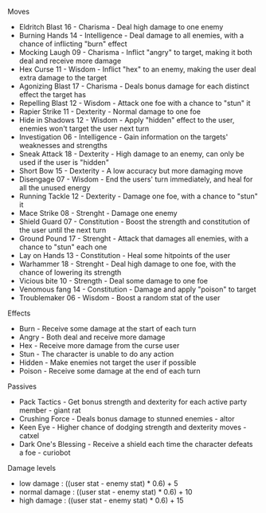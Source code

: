 Moves
* Eldritch Blast       16  - Charisma          - Deal high damage to one enemy
* Burning Hands    14  - Intelligence      - Deal damage to all enemies, with a chance of inflicting "burn" effect
* Mocking Laugh   09  - Charisma          - Inflict "angry" to target, making it both deal and receive more damage
* Hex Curse            11 - Wisdom           - Inflict "hex" to an enemy, making the user deal extra damage to the target
* Agonizing Blast   17  - Charisma          - Deals bonus damage for each distinct effect the target has
* Repelling  Blast    12 - Wisdom           - Attack one foe with a chance to "stun" it
* Rapier Strike        11  - Dexterity          - Normal damage to one foe
* Hide in Shadows  12 - Wisdom           - Apply "hidden" effect to the user, enemies won't target the user next turn
* Investigation        06 - Intelligence       - Gain information on the targets' weaknesses and strengths
* Sneak Attack        18 - Dexterity          - High damage to an enemy, can only be used if the user is "hidden"
* Short Bow            15  - Dexterity          - A low accuracy but more damaging move
* Disengage            07 - Wisdom           - End the users' turn immediately, and heal for all the unused energy
* Running Tackle    12 - Dexterity          - Damage one foe, with a chance to "stun" it
* Mace Strike          08 - Strenght           - Damage one enemy
* Shield Guard        07 - Constitution     - Boost the strength and constitution of the user until the next turn
* Ground Pound     17 - Strenght           - Attack that damages all enemies, with a chance to "stun" each one
* Lay on Hands       13 - Constitution     - Heal some hitpoints of the user
* Warhammer         18 - Strenght           - Deal high damage to one foe, with the chance of lowering its strength
* Vicious bite          10 - Strength           - Deal some damage to one foe
* Venomous fang    14 - Constitution    - Damage and apply "poison" to target
* Troublemaker        06 - Wisdom           - Boost a random stat of the user

Effects
* Burn          - Receive some damage at the start of each turn
* Angry        - Both deal and receive more damage
* Hex           - Receive more damage from the curse user 
* Stun          - The character is unable to do any action
* Hidden     - Make enemies not target the user if possible
* Poison      - Receive some damage at the end of each turn

Passives
* Pack Tactics                   - Get bonus strength and dexterity for each active party member       - giant rat
* Crushing Force            - Deals bonus damage to stunned enemies                                          - altor
* Keen Eye                      - Higher chance of dodging strength and dexterity moves                  - catxel
* Dark One's Blessing    - Receive a shield each time the character defeats a foe                       - curiobot

Damage levels
* low damage         :  ((user stat - enemy stat) * 0.6) + 5
* normal damage   :  ((user stat - enemy stat) * 0.6) + 10 
* high damage       :  ((user stat - enemy stat) * 0.6) + 15

